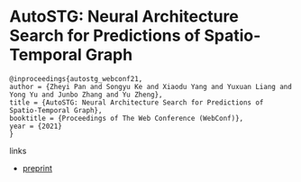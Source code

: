 # AutoSTG: Neural Architecture Search for Predictions of Spatio-Temporal Graph

```
@inproceedings{autostg_webconf21,
author = {Zheyi Pan and Songyu Ke and Xiaodu Yang and Yuxuan Liang and Yong Yu and Junbo Zhang and Yu Zheng},
title = {AutoSTG: Neural Architecture Search for Predictions of Spatio-Temporal Graph},
booktitle = {Proceedings of The Web Conference (WebConf)},
year = {2021}
}
```

links
- [preprint](http://urban-computing.com/pdf/WWW2021AutoSTG.pdf)